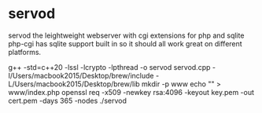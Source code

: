 # servod
servod the leightweight webserver with cgi extensions for php and sqlite
php-cgi has sqlite support built in so it should all work great on different platforms.

g++ -std=c++20 -lssl -lcrypto -lpthread -o servod servod.cpp -I/Users/macbook2015/Desktop/brew/include -L/Users/macbook2015/Desktop/brew/lib
mkdir -p www
echo "<?php echo 'Hello from PHP!'; ?>" > www/index.php
openssl req -x509 -newkey rsa:4096 -keyout key.pem -out cert.pem -days 365 -nodes
./servod